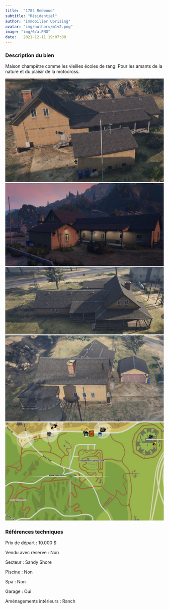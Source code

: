 ```yaml
---
title:  "1782 Redwood"
subtitle: "Résidentiel"
author: "Immobilier Uprising"
avatar: "img/authors/m1v2.png"
image: "img/6/a.PNG"
date:   2021-12-11 19:07:00
---
```


### Description du bien
Maison champêtre comme les vieilles écoles de rang. Pour les amants de la nature et du plaisir de la motocross.


<img src="img/6/a.PNG" alt="alt text" title="image Title" width="650"/>

<img src="img/6/2.PNG" alt="alt text" title="image Title" width="650"/>

<img src="img/6/3.PNG" alt="alt text" title="image Title" width="650"/>

<img src="img/6/4.PNG" alt="alt text" title="image Title" width="650"/>

<img src="img/6/map.PNG" alt="alt text" title="image Title" width="650"/>


### Références techniques
Prix de départ : 10.000 $

Vendu avec réserve : Non

Secteur : Sandy Shore

Piscine : Non

Spa : Non

Garage : Oui

Aménagements intérieurs : Ranch